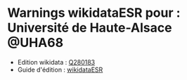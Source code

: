 Warnings wikidataESR pour : Université de Haute-Alsace @UHA68
================

- Edition wikidata : [Q280183](https://www.wikidata.org/wiki/Q280183)
- Guide d'édition : [wikidataESR](https://github.com/cpesr/wikidataESR/)

